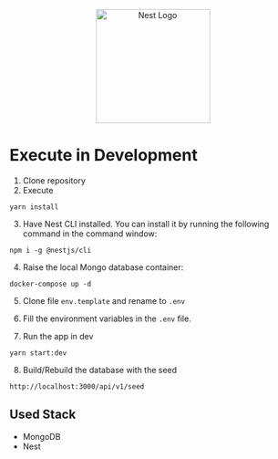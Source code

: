 <p align="center">
  <a href="http://nestjs.com/" target="blank"><img src="https://nestjs.com/img/logo-small.svg" width="200" alt="Nest Logo" /></a>
</p>

# Execute in Development

1. Clone repository
2. Execute

```
yarn install
```

3. Have Nest CLI installed. You can install it by running the following command in the command window:

```
npm i -g @nestjs/cli
```

4. Raise the local Mongo database container:

```
docker-compose up -d
```

5. Clone file `env.template` and rename to `.env`

6. Fill the environment variables in the `.env` file.

7. Run the app in dev

```
yarn start:dev
```

8. Build/Rebuild the database with the seed

```
http://localhost:3000/api/v1/seed
```

## Used Stack

-   MongoDB
-   Nest
